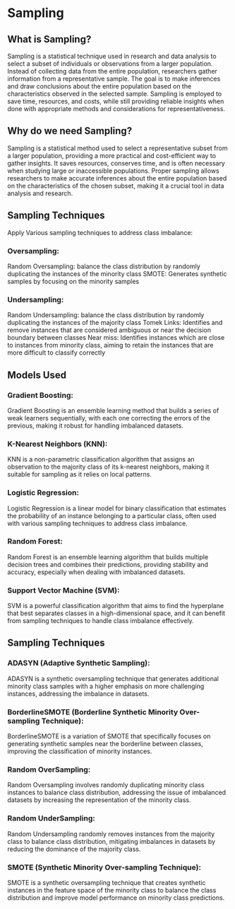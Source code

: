 # Sampling
<h2> What is Sampling? </h2>

Sampling is a statistical technique used in research and data analysis to select a subset of individuals or observations from a larger population. Instead of collecting data from the entire population, researchers gather information from a representative sample. The goal is to make inferences and draw conclusions about the entire population based on the characteristics observed in the selected sample. Sampling is employed to save time, resources, and costs, while still providing reliable insights when done with appropriate methods and considerations for representativeness.

<h2>Why do we need Sampling? </h2>
Sampling is a statistical method used to select a representative subset from a larger population, providing a more practical and cost-efficient way to gather insights. It saves resources, conserves time, and is often necessary when studying large or inaccessible populations. Proper sampling allows researchers to make accurate inferences about the entire population based on the characteristics of the chosen subset, making it a crucial tool in data analysis and research.

<h2>Sampling Techniques</h2>
Apply Various sampling techniques to address class imbalance:
<h3>Oversampling:</h3>
Random Oversampling: balance the class distribution by randomly duplicating the instances of the minority class
SMOTE: Generates synthetic samples by focusing on the minority samples
<h3>Undersampling:</h3>
Random Undersampling: balance the class distribution by randomly duplicating the instances of the majority class
Tomek Links: Identifies and remove instances that are considered ambiguous or near the decision boundary between classes
Near miss: Identifies instances which are close to instances from minority class, aiming to retain the instances that are more difficult to classify correctly

<h2> Models Used </h2>
<h3>Gradient Boosting:</h3>
Gradient Boosting is an ensemble learning method that builds a series of weak learners sequentially, with each one correcting the errors of the previous, making it robust for handling imbalanced datasets.

<h3>K-Nearest Neighbors (KNN):</h3>
KNN is a non-parametric classification algorithm that assigns an observation to the majority class of its k-nearest neighbors, making it suitable for sampling as it relies on local patterns.

<h3>Logistic Regression:</h3>
Logistic Regression is a linear model for binary classification that estimates the probability of an instance belonging to a particular class, often used with various sampling techniques to address class imbalance.

<h3>Random Forest:</h3>
Random Forest is an ensemble learning algorithm that builds multiple decision trees and combines their predictions, providing stability and accuracy, especially when dealing with imbalanced datasets.

<h3>Support Vector Machine (SVM):</h3>
SVM is a powerful classification algorithm that aims to find the hyperplane that best separates classes in a high-dimensional space, and it can benefit from sampling techniques to handle class imbalance effectively.

<h2>Sampling Techniques</h2>
<h3>ADASYN (Adaptive Synthetic Sampling):</h3>
ADASYN is a synthetic oversampling technique that generates additional minority class samples with a higher emphasis on more challenging instances, addressing the imbalance in datasets.

<h3>BorderlineSMOTE (Borderline Synthetic Minority Over-sampling Technique):</h3>
BorderlineSMOTE is a variation of SMOTE that specifically focuses on generating synthetic samples near the borderline between classes, improving the classification of minority instances.

<h3>Random OverSampling:</h3>
Random Oversampling involves randomly duplicating minority class instances to balance class distribution, addressing the issue of imbalanced datasets by increasing the representation of the minority class.

<h3>Random UnderSampling:</h3>
Random Undersampling randomly removes instances from the majority class to balance class distribution, mitigating imbalances in datasets by reducing the dominance of the majority class.

<h3>SMOTE (Synthetic Minority Over-sampling Technique):</h3>
SMOTE is a synthetic oversampling technique that creates synthetic instances in the feature space of the minority class to balance the class distribution and improve model performance on minority class predictions.











